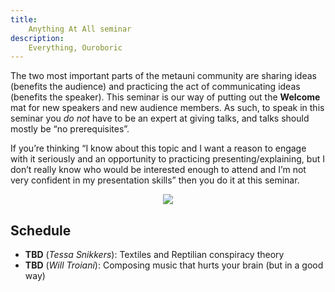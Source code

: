 ```yaml
---
title:
    Anything At All seminar
description:
    Everything, Ouroboric
---
```


The two most important parts of the metauni community are sharing ideas (benefits the audience) and practicing the act of communicating ideas (benefits the speaker). This seminar is our way of putting out the **Welcome** mat for new speakers and new audience members. As such, to speak in this seminar you *do not* have to be an expert at giving talks, and talks should mostly be “no prerequisites”.

If you’re thinking “I know about this topic and I want a reason to engage with it seriously and an opportunity to practicing presenting/explaining, but I don’t really know who would be interested enough to attend and I’m not very confident in my presentation skills” then you do it at this seminar.

<p align="center">
<img src="https://user-images.githubusercontent.com/320329/208765279-15388dff-ecd9-405a-97c2-993af89ea2cb.png">
</p>

## Schedule

* **TBD** (*Tessa Snikkers*): Textiles and Reptilian conspiracy theory
* **TBD** (*Will Troiani*): Composing music that hurts your brain (but in a good way)
